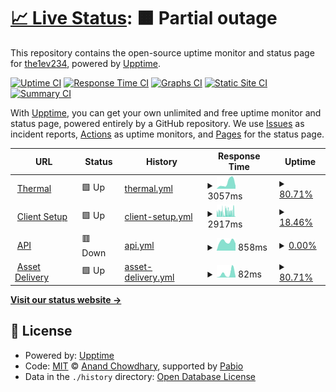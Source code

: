 # [📈 Live Status](https://status.thermal.run.place): <!--live status--> **🟧 Partial outage**

This repository contains the open-source uptime monitor and status page for [the1ev234](https://status.thermal.run.place), powered by [Upptime](https://github.com/upptime/upptime).

[![Uptime CI](https://github.com/the1ev234/status-thermal/workflows/Uptime%20CI/badge.svg)](https://github.com/the1ev234/status-thermal/actions?query=workflow%3A%22Uptime+CI%22)
[![Response Time CI](https://github.com/the1ev234/status-thermal/workflows/Response%20Time%20CI/badge.svg)](https://github.com/the1ev234/status-thermal/actions?query=workflow%3A%22Response+Time+CI%22)
[![Graphs CI](https://github.com/the1ev234/status-thermal/workflows/Graphs%20CI/badge.svg)](https://github.com/the1ev234/status-thermal/actions?query=workflow%3A%22Graphs+CI%22)
[![Static Site CI](https://github.com/the1ev234/status-thermal/workflows/Static%20Site%20CI/badge.svg)](https://github.com/the1ev234/status-thermal/actions?query=workflow%3A%22Static+Site+CI%22)
[![Summary CI](https://github.com/the1ev234/status-thermal/workflows/Summary%20CI/badge.svg)](https://github.com/the1ev234/status-thermal/actions?query=workflow%3A%22Summary+CI%22)

With [Upptime](https://upptime.js.org), you can get your own unlimited and free uptime monitor and status page, powered entirely by a GitHub repository. We use [Issues](https://github.com/the1ev234/status-thermal/issues) as incident reports, [Actions](https://github.com/the1ev234/status-thermal/actions) as uptime monitors, and [Pages](https://status.thermal.run.place) for the status page.

<!--start: status pages-->
<!-- This summary is generated by Upptime (https://github.com/upptime/upptime) -->
<!-- Do not edit this manually, your changes will be overwritten -->
<!-- prettier-ignore -->
| URL | Status | History | Response Time | Uptime |
| --- | ------ | ------- | ------------- | ------ |
| <img alt="" src="https://icons.duckduckgo.com/ip3/thermal.run.place.ico" height="13"> [Thermal](http://thermal.run.place/) | 🟩 Up | [thermal.yml](https://github.com/the1ev234/status-thermal/commits/HEAD/history/thermal.yml) | <details><summary><img alt="Response time graph" src="./graphs/thermal/response-time-week.png" height="20"> 3057ms</summary><br><a href="https://status.thermal.run.place/history/thermal"><img alt="Response time 3057" src="https://img.shields.io/endpoint?url=https%3A%2F%2Fraw.githubusercontent.com%2Fthe1ev234%2Fstatus-thermal%2FHEAD%2Fapi%2Fthermal%2Fresponse-time.json"></a><br><a href="https://status.thermal.run.place/history/thermal"><img alt="24-hour response time 1474" src="https://img.shields.io/endpoint?url=https%3A%2F%2Fraw.githubusercontent.com%2Fthe1ev234%2Fstatus-thermal%2FHEAD%2Fapi%2Fthermal%2Fresponse-time-day.json"></a><br><a href="https://status.thermal.run.place/history/thermal"><img alt="7-day response time 3057" src="https://img.shields.io/endpoint?url=https%3A%2F%2Fraw.githubusercontent.com%2Fthe1ev234%2Fstatus-thermal%2FHEAD%2Fapi%2Fthermal%2Fresponse-time-week.json"></a><br><a href="https://status.thermal.run.place/history/thermal"><img alt="30-day response time 3057" src="https://img.shields.io/endpoint?url=https%3A%2F%2Fraw.githubusercontent.com%2Fthe1ev234%2Fstatus-thermal%2FHEAD%2Fapi%2Fthermal%2Fresponse-time-month.json"></a><br><a href="https://status.thermal.run.place/history/thermal"><img alt="1-year response time 3057" src="https://img.shields.io/endpoint?url=https%3A%2F%2Fraw.githubusercontent.com%2Fthe1ev234%2Fstatus-thermal%2FHEAD%2Fapi%2Fthermal%2Fresponse-time-year.json"></a></details> | <details><summary><a href="https://status.thermal.run.place/history/thermal">80.71%</a></summary><a href="https://status.thermal.run.place/history/thermal"><img alt="All-time uptime 51.53%" src="https://img.shields.io/endpoint?url=https%3A%2F%2Fraw.githubusercontent.com%2Fthe1ev234%2Fstatus-thermal%2FHEAD%2Fapi%2Fthermal%2Fuptime.json"></a><br><a href="https://status.thermal.run.place/history/thermal"><img alt="24-hour uptime 100.00%" src="https://img.shields.io/endpoint?url=https%3A%2F%2Fraw.githubusercontent.com%2Fthe1ev234%2Fstatus-thermal%2FHEAD%2Fapi%2Fthermal%2Fuptime-day.json"></a><br><a href="https://status.thermal.run.place/history/thermal"><img alt="7-day uptime 80.71%" src="https://img.shields.io/endpoint?url=https%3A%2F%2Fraw.githubusercontent.com%2Fthe1ev234%2Fstatus-thermal%2FHEAD%2Fapi%2Fthermal%2Fuptime-week.json"></a><br><a href="https://status.thermal.run.place/history/thermal"><img alt="30-day uptime 51.53%" src="https://img.shields.io/endpoint?url=https%3A%2F%2Fraw.githubusercontent.com%2Fthe1ev234%2Fstatus-thermal%2FHEAD%2Fapi%2Fthermal%2Fuptime-month.json"></a><br><a href="https://status.thermal.run.place/history/thermal"><img alt="1-year uptime 51.53%" src="https://img.shields.io/endpoint?url=https%3A%2F%2Fraw.githubusercontent.com%2Fthe1ev234%2Fstatus-thermal%2FHEAD%2Fapi%2Fthermal%2Fuptime-year.json"></a></details>
| <img alt="" src="https://icons.duckduckgo.com/ip3/setup.thermal.run.place.ico" height="13"> [Client Setup](http://setup.thermal.run.place/) | 🟩 Up | [client-setup.yml](https://github.com/the1ev234/status-thermal/commits/HEAD/history/client-setup.yml) | <details><summary><img alt="Response time graph" src="./graphs/client-setup/response-time-week.png" height="20"> 2917ms</summary><br><a href="https://status.thermal.run.place/history/client-setup"><img alt="Response time 2917" src="https://img.shields.io/endpoint?url=https%3A%2F%2Fraw.githubusercontent.com%2Fthe1ev234%2Fstatus-thermal%2FHEAD%2Fapi%2Fclient-setup%2Fresponse-time.json"></a><br><a href="https://status.thermal.run.place/history/client-setup"><img alt="24-hour response time 2147" src="https://img.shields.io/endpoint?url=https%3A%2F%2Fraw.githubusercontent.com%2Fthe1ev234%2Fstatus-thermal%2FHEAD%2Fapi%2Fclient-setup%2Fresponse-time-day.json"></a><br><a href="https://status.thermal.run.place/history/client-setup"><img alt="7-day response time 2917" src="https://img.shields.io/endpoint?url=https%3A%2F%2Fraw.githubusercontent.com%2Fthe1ev234%2Fstatus-thermal%2FHEAD%2Fapi%2Fclient-setup%2Fresponse-time-week.json"></a><br><a href="https://status.thermal.run.place/history/client-setup"><img alt="30-day response time 2917" src="https://img.shields.io/endpoint?url=https%3A%2F%2Fraw.githubusercontent.com%2Fthe1ev234%2Fstatus-thermal%2FHEAD%2Fapi%2Fclient-setup%2Fresponse-time-month.json"></a><br><a href="https://status.thermal.run.place/history/client-setup"><img alt="1-year response time 2917" src="https://img.shields.io/endpoint?url=https%3A%2F%2Fraw.githubusercontent.com%2Fthe1ev234%2Fstatus-thermal%2FHEAD%2Fapi%2Fclient-setup%2Fresponse-time-year.json"></a></details> | <details><summary><a href="https://status.thermal.run.place/history/client-setup">18.46%</a></summary><a href="https://status.thermal.run.place/history/client-setup"><img alt="All-time uptime 11.79%" src="https://img.shields.io/endpoint?url=https%3A%2F%2Fraw.githubusercontent.com%2Fthe1ev234%2Fstatus-thermal%2FHEAD%2Fapi%2Fclient-setup%2Fuptime.json"></a><br><a href="https://status.thermal.run.place/history/client-setup"><img alt="24-hour uptime 34.77%" src="https://img.shields.io/endpoint?url=https%3A%2F%2Fraw.githubusercontent.com%2Fthe1ev234%2Fstatus-thermal%2FHEAD%2Fapi%2Fclient-setup%2Fuptime-day.json"></a><br><a href="https://status.thermal.run.place/history/client-setup"><img alt="7-day uptime 18.46%" src="https://img.shields.io/endpoint?url=https%3A%2F%2Fraw.githubusercontent.com%2Fthe1ev234%2Fstatus-thermal%2FHEAD%2Fapi%2Fclient-setup%2Fuptime-week.json"></a><br><a href="https://status.thermal.run.place/history/client-setup"><img alt="30-day uptime 11.79%" src="https://img.shields.io/endpoint?url=https%3A%2F%2Fraw.githubusercontent.com%2Fthe1ev234%2Fstatus-thermal%2FHEAD%2Fapi%2Fclient-setup%2Fuptime-month.json"></a><br><a href="https://status.thermal.run.place/history/client-setup"><img alt="1-year uptime 11.79%" src="https://img.shields.io/endpoint?url=https%3A%2F%2Fraw.githubusercontent.com%2Fthe1ev234%2Fstatus-thermal%2FHEAD%2Fapi%2Fclient-setup%2Fuptime-year.json"></a></details>
| <img alt="" src="https://icons.duckduckgo.com/ip3/thermal.run.place.ico" height="13"> [API](http://thermal.run.place/api/) | 🟥 Down | [api.yml](https://github.com/the1ev234/status-thermal/commits/HEAD/history/api.yml) | <details><summary><img alt="Response time graph" src="./graphs/api/response-time-week.png" height="20"> 858ms</summary><br><a href="https://status.thermal.run.place/history/api"><img alt="Response time 858" src="https://img.shields.io/endpoint?url=https%3A%2F%2Fraw.githubusercontent.com%2Fthe1ev234%2Fstatus-thermal%2FHEAD%2Fapi%2Fapi%2Fresponse-time.json"></a><br><a href="https://status.thermal.run.place/history/api"><img alt="24-hour response time 679" src="https://img.shields.io/endpoint?url=https%3A%2F%2Fraw.githubusercontent.com%2Fthe1ev234%2Fstatus-thermal%2FHEAD%2Fapi%2Fapi%2Fresponse-time-day.json"></a><br><a href="https://status.thermal.run.place/history/api"><img alt="7-day response time 858" src="https://img.shields.io/endpoint?url=https%3A%2F%2Fraw.githubusercontent.com%2Fthe1ev234%2Fstatus-thermal%2FHEAD%2Fapi%2Fapi%2Fresponse-time-week.json"></a><br><a href="https://status.thermal.run.place/history/api"><img alt="30-day response time 858" src="https://img.shields.io/endpoint?url=https%3A%2F%2Fraw.githubusercontent.com%2Fthe1ev234%2Fstatus-thermal%2FHEAD%2Fapi%2Fapi%2Fresponse-time-month.json"></a><br><a href="https://status.thermal.run.place/history/api"><img alt="1-year response time 858" src="https://img.shields.io/endpoint?url=https%3A%2F%2Fraw.githubusercontent.com%2Fthe1ev234%2Fstatus-thermal%2FHEAD%2Fapi%2Fapi%2Fresponse-time-year.json"></a></details> | <details><summary><a href="https://status.thermal.run.place/history/api">0.00%</a></summary><a href="https://status.thermal.run.place/history/api"><img alt="All-time uptime 0.00%" src="https://img.shields.io/endpoint?url=https%3A%2F%2Fraw.githubusercontent.com%2Fthe1ev234%2Fstatus-thermal%2FHEAD%2Fapi%2Fapi%2Fuptime.json"></a><br><a href="https://status.thermal.run.place/history/api"><img alt="24-hour uptime 0.00%" src="https://img.shields.io/endpoint?url=https%3A%2F%2Fraw.githubusercontent.com%2Fthe1ev234%2Fstatus-thermal%2FHEAD%2Fapi%2Fapi%2Fuptime-day.json"></a><br><a href="https://status.thermal.run.place/history/api"><img alt="7-day uptime 0.00%" src="https://img.shields.io/endpoint?url=https%3A%2F%2Fraw.githubusercontent.com%2Fthe1ev234%2Fstatus-thermal%2FHEAD%2Fapi%2Fapi%2Fuptime-week.json"></a><br><a href="https://status.thermal.run.place/history/api"><img alt="30-day uptime 0.00%" src="https://img.shields.io/endpoint?url=https%3A%2F%2Fraw.githubusercontent.com%2Fthe1ev234%2Fstatus-thermal%2FHEAD%2Fapi%2Fapi%2Fuptime-month.json"></a><br><a href="https://status.thermal.run.place/history/api"><img alt="1-year uptime 0.00%" src="https://img.shields.io/endpoint?url=https%3A%2F%2Fraw.githubusercontent.com%2Fthe1ev234%2Fstatus-thermal%2FHEAD%2Fapi%2Fapi%2Fuptime-year.json"></a></details>
| <img alt="" src="https://icons.duckduckgo.com/ip3/thermal.run.place.ico" height="13"> [Asset Delivery](http://thermal.run.place/asset/) | 🟩 Up | [asset-delivery.yml](https://github.com/the1ev234/status-thermal/commits/HEAD/history/asset-delivery.yml) | <details><summary><img alt="Response time graph" src="./graphs/asset-delivery/response-time-week.png" height="20"> 82ms</summary><br><a href="https://status.thermal.run.place/history/asset-delivery"><img alt="Response time 82" src="https://img.shields.io/endpoint?url=https%3A%2F%2Fraw.githubusercontent.com%2Fthe1ev234%2Fstatus-thermal%2FHEAD%2Fapi%2Fasset-delivery%2Fresponse-time.json"></a><br><a href="https://status.thermal.run.place/history/asset-delivery"><img alt="24-hour response time 21" src="https://img.shields.io/endpoint?url=https%3A%2F%2Fraw.githubusercontent.com%2Fthe1ev234%2Fstatus-thermal%2FHEAD%2Fapi%2Fasset-delivery%2Fresponse-time-day.json"></a><br><a href="https://status.thermal.run.place/history/asset-delivery"><img alt="7-day response time 82" src="https://img.shields.io/endpoint?url=https%3A%2F%2Fraw.githubusercontent.com%2Fthe1ev234%2Fstatus-thermal%2FHEAD%2Fapi%2Fasset-delivery%2Fresponse-time-week.json"></a><br><a href="https://status.thermal.run.place/history/asset-delivery"><img alt="30-day response time 82" src="https://img.shields.io/endpoint?url=https%3A%2F%2Fraw.githubusercontent.com%2Fthe1ev234%2Fstatus-thermal%2FHEAD%2Fapi%2Fasset-delivery%2Fresponse-time-month.json"></a><br><a href="https://status.thermal.run.place/history/asset-delivery"><img alt="1-year response time 82" src="https://img.shields.io/endpoint?url=https%3A%2F%2Fraw.githubusercontent.com%2Fthe1ev234%2Fstatus-thermal%2FHEAD%2Fapi%2Fasset-delivery%2Fresponse-time-year.json"></a></details> | <details><summary><a href="https://status.thermal.run.place/history/asset-delivery">80.71%</a></summary><a href="https://status.thermal.run.place/history/asset-delivery"><img alt="All-time uptime 51.53%" src="https://img.shields.io/endpoint?url=https%3A%2F%2Fraw.githubusercontent.com%2Fthe1ev234%2Fstatus-thermal%2FHEAD%2Fapi%2Fasset-delivery%2Fuptime.json"></a><br><a href="https://status.thermal.run.place/history/asset-delivery"><img alt="24-hour uptime 100.00%" src="https://img.shields.io/endpoint?url=https%3A%2F%2Fraw.githubusercontent.com%2Fthe1ev234%2Fstatus-thermal%2FHEAD%2Fapi%2Fasset-delivery%2Fuptime-day.json"></a><br><a href="https://status.thermal.run.place/history/asset-delivery"><img alt="7-day uptime 80.71%" src="https://img.shields.io/endpoint?url=https%3A%2F%2Fraw.githubusercontent.com%2Fthe1ev234%2Fstatus-thermal%2FHEAD%2Fapi%2Fasset-delivery%2Fuptime-week.json"></a><br><a href="https://status.thermal.run.place/history/asset-delivery"><img alt="30-day uptime 51.53%" src="https://img.shields.io/endpoint?url=https%3A%2F%2Fraw.githubusercontent.com%2Fthe1ev234%2Fstatus-thermal%2FHEAD%2Fapi%2Fasset-delivery%2Fuptime-month.json"></a><br><a href="https://status.thermal.run.place/history/asset-delivery"><img alt="1-year uptime 51.53%" src="https://img.shields.io/endpoint?url=https%3A%2F%2Fraw.githubusercontent.com%2Fthe1ev234%2Fstatus-thermal%2FHEAD%2Fapi%2Fasset-delivery%2Fuptime-year.json"></a></details>

<!--end: status pages-->

[**Visit our status website →**](https://status.thermal.run.place)

## 📄 License

- Powered by: [Upptime](https://github.com/upptime/upptime)
- Code: [MIT](./LICENSE) © [Anand Chowdhary](https://anandchowdhary.com), supported by [Pabio](https://pabio.com)
- Data in the `./history` directory: [Open Database License](https://opendatacommons.org/licenses/odbl/1-0/)
